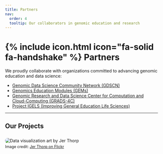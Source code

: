 ```yaml
---
title: Partners
nav:
  order: 4
  tooltip: Our collaborators in genomic education and research
---
```


# {% include icon.html icon="fa-solid fa-handshake" %} Partners

We proudly collaborate with organizations committed to advancing genomic education and data science:

- [Genomic Data Science Community Network (GDSCN)](https://www.gdscn.org/home)
- [Genomics Education Modules (GEMs)](https://genomicseducation.org/)
- [Genomic Research and Data Science Center for Computation and Cloud-Computing (GRADS-4C)](https://grads4c.ncat.edu/)
- [Project IGELS (Improving General Education Life Sciences)](https://qubeshub.org/community/groups/igels)

---

## Our Projects

<img src="https://live.staticflickr.com/3426/3694704325_5e8cfb9c5a_b.jpg" alt="Data visualization art by Jer Thorp" style="max-width:100%; height:auto; border-radius: 8px; margin-top: 10px;">

<figcaption style="font-size: 0.9em; margin-top: 4px;">Image credit: <a href="https://www.flickr.com/photos/blprnt/3694704325" target="_blank">Jer Thorp on Flickr</a></figcaption>
